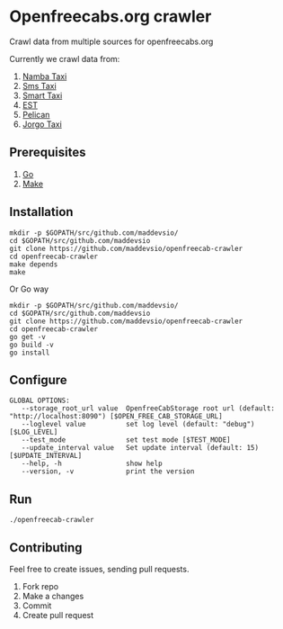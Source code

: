 # Openfreecabs.org crawler

Crawl data from multiple sources for openfreecabs.org

Currently we crawl data from:

1. [Namba Taxi](https://nambataxi.com)
2. [Sms Taxi](http://smstaxi.kg)
3. [Smart Taxi](http://smart-taxi.kg)
4. [EST](https://estaxi.ru)
5. [Pelican](http://pelican.kg)
6. [Jorgo Taxi](http://jorgo.kg)

## Prerequisites

1. [Go](https://golang.org/)
2. [Make](https://www.gnu.org/software/make/)

## Installation

```
mkdir -p $GOPATH/src/github.com/maddevsio/
cd $GOPATH/src/github.com/maddevsio
git clone https://github.com/maddevsio/openfreecab-crawler
cd openfreecab-crawler
make depends
make
```

Or Go way

```
mkdir -p $GOPATH/src/github.com/maddevsio/
cd $GOPATH/src/github.com/maddevsio
git clone https://github.com/maddevsio/openfreecab-crawler
cd openfreecab-crawler
go get -v
go build -v
go install
```

## Configure

```
GLOBAL OPTIONS:
   --storage_root_url value  OpenfreeCabStorage root url (default: "http://localhost:8090") [$OPEN_FREE_CAB_STORAGE_URL]
   --loglevel value          set log level (default: "debug") [$LOG_LEVEL]
   --test_mode               set test mode [$TEST_MODE]
   --update_interval value   Set update interval (default: 15) [$UPDATE_INTERVAL]
   --help, -h                show help
   --version, -v             print the version

```

## Run

```
./openfreecab-crawler
```

## Contributing

Feel free to create issues, sending pull requests.

1. Fork repo
2. Make a changes 
3. Commit
4. Create pull request
